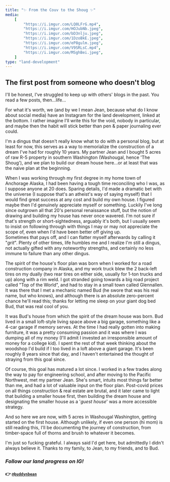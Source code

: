```yaml
---
title: "✨ From the Couv to the Shoug ✨"
media:
    [
        "https://i.imgur.com/LQ0LFrG.mp4",
        "https://i.imgur.com/HOJubNb.jpeg",
        "https://i.imgur.com/bD3nlju.jpeg",
        "https://i.imgur.com/1DzoBkE.jpeg",
        "https://i.imgur.com/eP8gulm.jpeg",
        "https://i.imgur.com/V9SRLsC.mp4",
        "https://i.imgur.com/MSghBei.jpeg",
    ]
type: "land-development"
---
```


## The first post from someone who doesn't blog

I'll be honest, I've struggled to keep up with others' blogs in the past. You read a few posts, then...life...

For what it's worth, we (and by we I mean Jean, because what do I know about social media) have an Instagram for the land development, linked at the bottom. I rather imagine I'll write this for the void, nobody in particular, and maybe then the habit will stick better than pen & paper journaling ever could.

I'm a dingus that doesn't really know what to do with a personal blog, but at least for now, this serves as a way to memorialize the construction of a dream I've had for roughly 10 years. My partner Jean and I bought 5 acres of raw R-5 property in southern Washington (Washougal, hence 'The Shoug'), and we plan to build our dream house here...or at least that was the naive plan at the beginning.

When I was working through my first degree in my home town of Anchorage Alaska, I had been having a tough time reconciling who I was, as I suppose anyone at 20 does. Sparing details, I'd made a dramatic bet with the universe (I suppose that's an atheist's way of saying myself) that I would find great success at any cost and build my own house. I figured maybe then I'd genuinely appreciate myself or something. Luckily I've long since outgrown all that 20's personal renaissance stuff, but the notion of drawing and building my house has never once wavered. I'm not sure if that's strength or short-sightedness, arguably it's both, but I usually seem to insist on following through with things I may or may not appreciate the scope of, even when I'd have been better off giving up. \
Sometimes that pays off, and I can flatter myself afterwards by calling it "_grit_". Plenty of other times, life humbles me and I realize I'm still a dingus, not actually gifted with any noteworthy strengths, and certainly no less immune to failure than any other dingus.

The spirit of the house's floor plan was born when I worked for a road construction company in Alaska, and my work truck blew the 2 back-left tires on my dually (two rear tires on either side, usually for 1-ton trucks and up) along with a rim weld. I got stranded going towards a big road project called "Top of the World", and had to stay in a small town called Glennallen. It was there that I met a mechanic named Bud (he swore that was his real name, but who knows), and although there is an absolute zero-percent chance he'll read this; thanks for letting me sleep on your giant dog bed Bud, that was real cool of you.

It was Bud's house from which the spirit of the dream house was born. Bud lived in a small loft-style living space above a big garage, something like a 4-car garage if memory serves. At the time I had really gotten into making furniture, it was a pretty consuming passion and it was where I was dumping all of my money (I'll admit I invested an irresponsible amount of money for a college kid). I spent the rest of that week thinking about the woodshop I'd build if I too lived in a loft above a giant garage. It's been roughly 8 years since that day, and I haven't entertained the thought of straying from this goal since.

Of course, this goal has matured a lot since. I worked in a few trades along the way to pay for engineering school, and after moving to the Pacific Northwest, met my partner Jean. She's smart, intuits most things far better than me, and had a lot of valuable input on the floor plan. Post-covid prices on all things construction & real estate are brutal, and it later came to light that building a smaller house first, then building the dream house and designating the smaller house as a '_guest house_' was a more accessible strategy.

And so here we are now, with 5 acres in Washougal Washington, getting started on the first house. Although unlikely, if even one person (hi mom) is still reading this, I'll be documenting the journey of construction, from timber-space full of thorns and brush to whatever it becomes.

I'm just so fucking grateful. I always said I'd get here, but admittedly I didn't always believe it. Thanks to my family, to Jean, to my friends, and to Bud.

### _Follow our land progress on IG!_

#### 👉 [`@buddynbean`](https://instagram.com/buddynbean)
